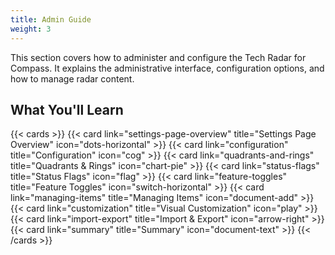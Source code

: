 ```yaml
---
title: Admin Guide
weight: 3
---
```


This section covers how to administer and configure the Tech Radar for Compass. It explains the administrative interface, configuration options, and how to manage radar content.

## What You'll Learn

{{< cards >}}
  {{< card link="settings-page-overview" title="Settings Page Overview" icon="dots-horizontal" >}}
  {{< card link="configuration" title="Configuration" icon="cog" >}}
  {{< card link="quadrants-and-rings" title="Quadrants & Rings" icon="chart-pie" >}}
  {{< card link="status-flags" title="Status Flags" icon="flag" >}}
  {{< card link="feature-toggles" title="Feature Toggles" icon="switch-horizontal" >}}
  {{< card link="managing-items" title="Managing Items" icon="document-add" >}}
  {{< card link="customization" title="Visual Customization" icon="play" >}}
  {{< card link="import-export" title="Import & Export" icon="arrow-right" >}}
  {{< card link="summary" title="Summary" icon="document-text" >}}
{{< /cards >}} 